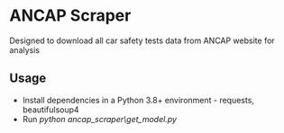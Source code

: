 # ANCAP Scraper

Designed to download all car safety tests data from ANCAP website for analysis

## Usage
- Install dependencies in a Python 3.8+ environment - requests, beautifulsoup4
- Run *python ancap_scraper\get_model.py*